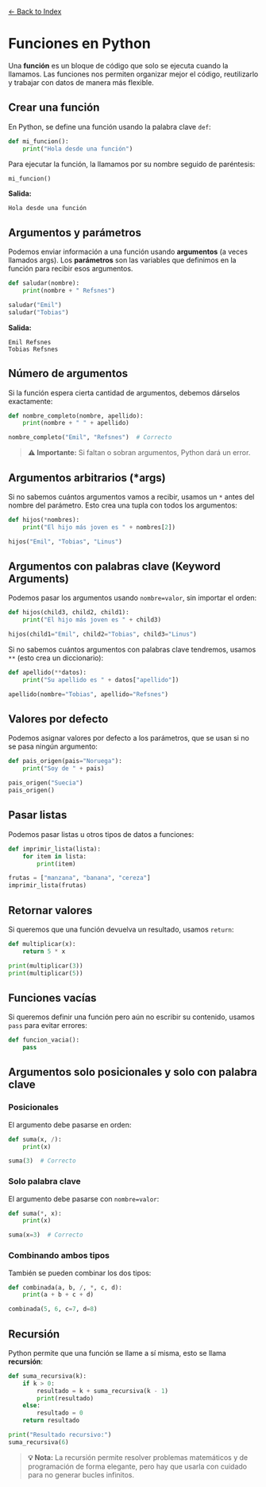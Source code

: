[← Back to Index](README.md)

# Funciones en Python

Una **función** es un bloque de código que solo se ejecuta cuando la llamamos. Las funciones nos permiten organizar mejor el código, reutilizarlo y trabajar con datos de manera más flexible.

## Crear una función

En Python, se define una función usando la palabra clave `def`:

```python
def mi_funcion():
    print("Hola desde una función")
```

Para ejecutar la función, la llamamos por su nombre seguido de paréntesis:

```python
mi_funcion()
```

**Salida:**
```
Hola desde una función
```

## Argumentos y parámetros

Podemos enviar información a una función usando **argumentos** (a veces llamados args). Los **parámetros** son las variables que definimos en la función para recibir esos argumentos.

```python
def saludar(nombre):
    print(nombre + " Refsnes")

saludar("Emil")
saludar("Tobias")
```

**Salida:**
```
Emil Refsnes
Tobias Refsnes
```

## Número de argumentos

Si la función espera cierta cantidad de argumentos, debemos dárselos exactamente:

```python
def nombre_completo(nombre, apellido):
    print(nombre + " " + apellido)

nombre_completo("Emil", "Refsnes")  # Correcto
```

> **⚠️ Importante:** Si faltan o sobran argumentos, Python dará un error.

## Argumentos arbitrarios (*args)

Si no sabemos cuántos argumentos vamos a recibir, usamos un `*` antes del nombre del parámetro. Esto crea una tupla con todos los argumentos:

```python
def hijos(*nombres):
    print("El hijo más joven es " + nombres[2])

hijos("Emil", "Tobias", "Linus")
```

## Argumentos con palabras clave (Keyword Arguments)

Podemos pasar los argumentos usando `nombre=valor`, sin importar el orden:

```python
def hijos(child3, child2, child1):
    print("El hijo más joven es " + child3)

hijos(child1="Emil", child2="Tobias", child3="Linus")
```

Si no sabemos cuántos argumentos con palabras clave tendremos, usamos `**` (esto crea un diccionario):

```python
def apellido(**datos):
    print("Su apellido es " + datos["apellido"])

apellido(nombre="Tobias", apellido="Refsnes")
```

## Valores por defecto

Podemos asignar valores por defecto a los parámetros, que se usan si no se pasa ningún argumento:

```python
def pais_origen(pais="Noruega"):
    print("Soy de " + pais)

pais_origen("Suecia")
pais_origen()
```

## Pasar listas

Podemos pasar listas u otros tipos de datos a funciones:

```python
def imprimir_lista(lista):
    for item in lista:
        print(item)

frutas = ["manzana", "banana", "cereza"]
imprimir_lista(frutas)
```

## Retornar valores

Si queremos que una función devuelva un resultado, usamos `return`:

```python
def multiplicar(x):
    return 5 * x

print(multiplicar(3))
print(multiplicar(5))
```

## Funciones vacías

Si queremos definir una función pero aún no escribir su contenido, usamos `pass` para evitar errores:

```python
def funcion_vacia():
    pass
```

## Argumentos solo posicionales y solo con palabra clave

### Posicionales

El argumento debe pasarse en orden:

```python
def suma(x, /):
    print(x)

suma(3)  # Correcto
```

### Solo palabra clave

El argumento debe pasarse con `nombre=valor`:

```python
def suma(*, x):
    print(x)

suma(x=3)  # Correcto
```

### Combinando ambos tipos

También se pueden combinar los dos tipos:

```python
def combinada(a, b, /, *, c, d):
    print(a + b + c + d)

combinada(5, 6, c=7, d=8)
```

## Recursión

Python permite que una función se llame a sí misma, esto se llama **recursión**:

```python
def suma_recursiva(k):
    if k > 0:
        resultado = k + suma_recursiva(k - 1)
        print(resultado)
    else:
        resultado = 0
    return resultado

print("Resultado recursivo:")
suma_recursiva(6)
```

> **💡 Nota:** La recursión permite resolver problemas matemáticos y de programación de forma elegante, pero hay que usarla con cuidado para no generar bucles infinitos.